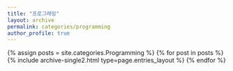 ```yaml
---
title: "프로그래밍"
layout: archive
permalink: categories/programming
author_profile: true
---
```


{% assign posts = site.categories.Programming %}
{% for post in posts %} {% include archive-single2.html type=page.entries_layout %} {% endfor %}